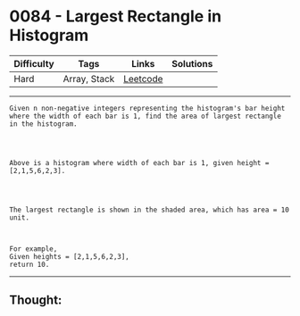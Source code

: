 # 0084 - Largest Rectangle in Histogram

Difficulty  | Tags | Links | Solutions
----------- | ---- | ----- | -----
Hard | Array, Stack | [Leetcode](https://leetcode.com/problems/largest-rectangle-in-histogram/description/) |


-----------

```
Given n non-negative integers representing the histogram's bar height where the width of each bar is 1, find the area of largest rectangle in the histogram.




Above is a histogram where width of each bar is 1, given height = [2,1,5,6,2,3].




The largest rectangle is shown in the shaded area, which has area = 10 unit.



For example,
Given heights = [2,1,5,6,2,3],
return 10.
```

-----------

## Thought:

